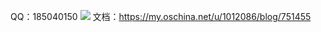 QQ：185040150
<img src="https://app.yinxiang.com/shard/s3/res/a3846e27-e847-4b33-82a2-1af3eaf0baab" />
文档：https://my.oschina.net/u/1012086/blog/751455
